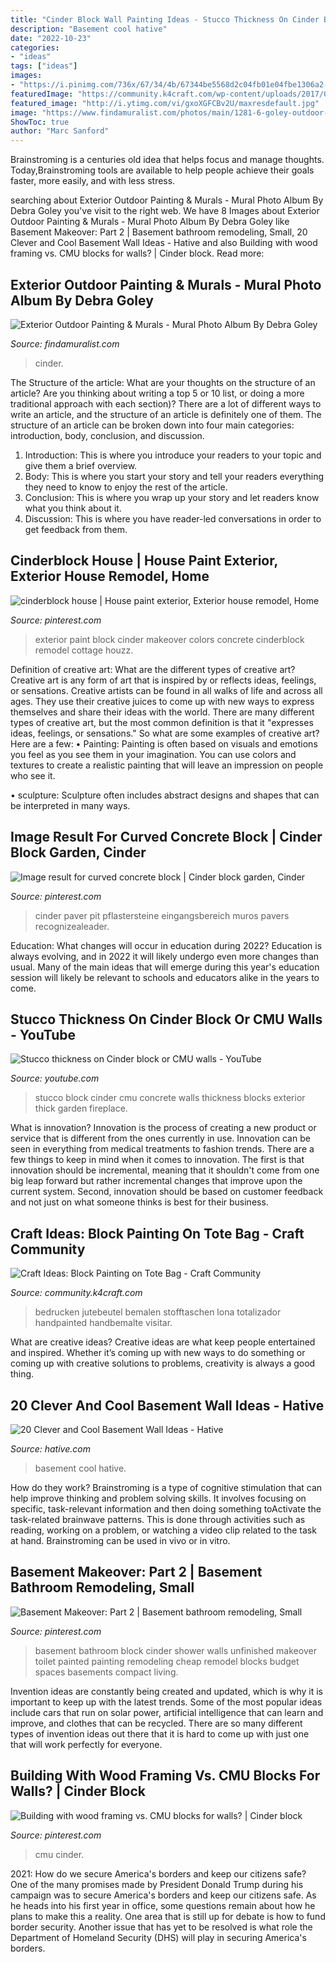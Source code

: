 ```yaml
---
title: "Cinder Block Wall Painting Ideas - Stucco Thickness On Cinder Block Or Cmu Walls"
description: "Basement cool hative"
date: "2022-10-23"
categories:
- "ideas"
tags: ["ideas"]
images:
- "https://i.pinimg.com/736x/67/34/4b/67344be5568d2c04fb01e04fbe1306a2--basement-makeover-basement-ideas.jpg"
featuredImage: "https://community.k4craft.com/wp-content/uploads/2017/07/Block-print-ideas-8.jpg"
featured_image: "http://i.ytimg.com/vi/gxoXGFCBv2U/maxresdefault.jpg"
image: "https://www.findamuralist.com/photos/main/1281-6-goley-outdoor-mural.jpg"
ShowToc: true
author: "Marc Sanford"
---
```



Brainstroming is a centuries old idea that helps focus and manage thoughts. Today,Brainstroming tools are available to help people achieve their goals faster, more easily, and with less stress.

	

		
searching about Exterior Outdoor Painting &amp; Murals - Mural Photo Album By Debra Goley you've visit to the right web. We have 8 Images about Exterior Outdoor Painting &amp; Murals - Mural Photo Album By Debra Goley like Basement Makeover: Part 2 | Basement bathroom remodeling, Small, 20 Clever and Cool Basement Wall Ideas - Hative and also Building with wood framing vs. CMU blocks for walls? | Cinder block. Read more:
		
    
## Exterior Outdoor Painting &amp; Murals - Mural Photo Album By Debra Goley

<img loading=lazy src="https://www.findamuralist.com/photos/main/1281-6-goley-outdoor-mural.jpg" onerror="this.onerror=null;this.src='https://tse4.mm.bing.net/th?id=OIP.7VTPpDn-UYLUPz8dGRnWywHaJ4&amp;pid=15.1';" alt="Exterior Outdoor Painting &amp; Murals - Mural Photo Album By Debra Goley">

_Source: findamuralist.com_

>cinder. 

	

The Structure of the article: What are your thoughts on the structure of an article? Are you thinking about writing a top 5 or 10 list, or doing a more traditional approach with each section)?
There are a lot of different ways to write an article, and the structure of an article is definitely one of them. The structure of an article can be broken down into four main categories: introduction, body, conclusion, and discussion. 
1) Introduction: This is where you introduce your readers to your topic and give them a brief overview. 
2) Body: This is where you start your story and tell your readers everything they need to know to enjoy the rest of the article.
3) Conclusion: This is where you wrap up your story and let readers know what you think about it. 
4) Discussion: This is where you have reader-led conversations in order to get feedback from them.

    
## Cinderblock House | House Paint Exterior, Exterior House Remodel, Home

<img loading=lazy src="https://i.pinimg.com/736x/61/ee/a7/61eea74b9507e48cb0fb5523dbe03e96--exterior-paint-ideas-block-house.jpg" onerror="this.onerror=null;this.src='https://tse2.mm.bing.net/th?id=OIP.VdvGl42gagf8hvXJlrKuiQEuDO&amp;pid=15.1';" alt="cinderblock house | House paint exterior, Exterior house remodel, Home">

_Source: pinterest.com_

>exterior paint block cinder makeover colors concrete cinderblock remodel cottage houzz. 

	

Definition of creative art: What are the different types of creative art?
Creative art is any form of art that is inspired by or reflects ideas, feelings, or sensations. Creative artists can be found in all walks of life and across all ages. They use their creative juices to come up with new ways to express themselves and share their ideas with the world. There are many different types of creative art, but the most common definition is that it "expresses ideas, feelings, or sensations." So what are some examples of creative art? Here are a few:
• Painting: Painting is often based on visuals and emotions you feel as you see them in your imagination. You can use colors and textures to create a realistic painting that will leave an impression on people who see it.

• sculpture: Sculpture often includes abstract designs and shapes that can be interpreted in many ways.

    
## Image Result For Curved Concrete Block | Cinder Block Garden, Cinder

<img loading=lazy src="https://i.pinimg.com/736x/f0/49/23/f04923051b45efededf11a3aca5a9291.jpg" onerror="this.onerror=null;this.src='https://tse1.mm.bing.net/th?id=OIP.LzG5E5O5J0UsBIDbSHPXjgHaFj&amp;pid=15.1';" alt="Image result for curved concrete block | Cinder block garden, Cinder">

_Source: pinterest.com_

>cinder paver pit pflastersteine eingangsbereich muros pavers recognizealeader. 

	

Education: What changes will occur in education during 2022?
Education is always evolving, and in 2022 it will likely undergo even more changes than usual. Many of the main ideas that will emerge during this year's education session will likely be relevant to schools and educators alike in the years to come.

    
## Stucco Thickness On Cinder Block Or CMU Walls - YouTube

<img loading=lazy src="http://i.ytimg.com/vi/gxoXGFCBv2U/maxresdefault.jpg" onerror="this.onerror=null;this.src='https://tse4.mm.bing.net/th?id=OIP.A5PSUDlBoQKfKG9mAkcqCAHaEK&amp;pid=15.1';" alt="Stucco thickness on Cinder block or CMU walls - YouTube">

_Source: youtube.com_

>stucco block cinder cmu concrete walls thickness blocks exterior thick garden fireplace. 

	

What is innovation?
Innovation is the process of creating a new product or service that is different from the ones currently in use. Innovation can be seen in everything from medical treatments to fashion trends.
There are a few things to keep in mind when it comes to innovation. The first is that innovation should be incremental, meaning that it shouldn't come from one big leap forward but rather incremental changes that improve upon the current system. Second, innovation should be based on customer feedback and not just on what someone thinks is best for their business.

    
## Craft Ideas: Block Painting On Tote Bag - Craft Community

<img loading=lazy src="https://community.k4craft.com/wp-content/uploads/2017/07/Block-print-ideas-8.jpg" onerror="this.onerror=null;this.src='https://tse2.mm.bing.net/th?id=OIP.2VrxNR6szcZLNQ2_I3JeVwHaHa&amp;pid=15.1';" alt="Craft Ideas: Block Painting on Tote Bag - Craft Community">

_Source: community.k4craft.com_

>bedrucken jutebeutel bemalen stofftaschen lona totalizador handpainted handbemalte visitar. 

	

What are creative ideas?
Creative ideas are what keep people entertained and inspired. Whether it’s coming up with new ways to do something or coming up with creative solutions to problems, creativity is always a good thing.

    
## 20 Clever And Cool Basement Wall Ideas - Hative

<img loading=lazy src="https://hative.com/wp-content/uploads/2014/05/basement-wall-ideas/14-cool-basement-wall.jpg" onerror="this.onerror=null;this.src='https://tse2.mm.bing.net/th?id=OIP.Zu_IihuqAV17VjEmXT2JCgHaJ4&amp;pid=15.1';" alt="20 Clever and Cool Basement Wall Ideas - Hative">

_Source: hative.com_

>basement cool hative. 

	

How do they work?
Brainstroming is a type of cognitive stimulation that can help improve thinking and problem solving skills. It involves focusing on specific, task-relevant information and then doing something toActivate the task-related brainwave patterns. This is done through activities such as reading, working on a problem, or watching a video clip related to the task at hand. Brainstroming can be used in vivo or in vitro.

    
## Basement Makeover: Part 2 | Basement Bathroom Remodeling, Small

<img loading=lazy src="https://i.pinimg.com/736x/67/34/4b/67344be5568d2c04fb01e04fbe1306a2--basement-makeover-basement-ideas.jpg" onerror="this.onerror=null;this.src='https://tse4.mm.bing.net/th?id=OIP._knY6G-xq5W3htEyMCgZGAHaLE&amp;pid=15.1';" alt="Basement Makeover: Part 2 | Basement bathroom remodeling, Small">

_Source: pinterest.com_

>basement bathroom block cinder shower walls unfinished makeover toilet painted painting remodeling cheap remodel blocks budget spaces basements compact living. 

	

Invention ideas are constantly being created and updated, which is why it is important to keep up with the latest trends. Some of the most popular ideas include cars that run on solar power, artificial intelligence that can learn and improve, and clothes that can be recycled. There are so many different types of invention ideas out there that it is hard to come up with just one that will work perfectly for everyone.

    
## Building With Wood Framing Vs. CMU Blocks For Walls? | Cinder Block

<img loading=lazy src="https://i.pinimg.com/736x/10/d9/d6/10d9d61abe648679fcd81f96d2bf5808.jpg" onerror="this.onerror=null;this.src='https://tse1.mm.bing.net/th?id=OIP.WClKAy9qRSqfszv3VyuKQwHaE9&amp;pid=15.1';" alt="Building with wood framing vs. CMU blocks for walls? | Cinder block">

_Source: pinterest.com_

>cmu cinder. 

	

2021: How do we secure America's borders and keep our citizens safe?
One of the many promises made by President Donald Trump during his campaign was to secure America's borders and keep our citizens safe. As he heads into his first year in office, some questions remain about how he plans to make this a reality. One area that is still up for debate is how to fund border security. Another issue that has yet to be resolved is what role the Department of Homeland Security (DHS) will play in securing America's borders.

